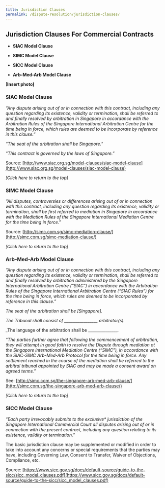 ```yaml
---
title: Jurisdiction Clauses
permalink: /dispute-resolution/jurisdiction-clauses/
---
```

## Jurisdiction Clauses For Commercial Contracts

- **SIAC Model Clause**

- **SIMC Model Clause**

- **SICC Model Clause**

- **Arb-Med-Arb Model Clause**

**[Insert photo]**

### SIAC Model Clause

_“Any dispute arising out of or in connection with this contract, including any question regarding its existence, validity or termination, shall be referred to and finally resolved by arbitration in Singapore in accordance with the Arbitration Rules of the Singapore International Arbitration Centre for the time being in force, which rules are deemed to be incorporate by reference in this clause.”_

_“The seat of the arbitration shall be Singapore.”_

_“This contract is governed by the laws of Singapore.”_

Source: [http://www.siac.org.sg/model-clauses/siac-model-clause](http://www.siac.org.sg/model-clauses/siac-model-clause)

_[Click here to return to the top]_

### SIMC Model Clause

_“All disputes, controversies or differences arising out of or in connection with this contract, including any question regarding its existence, validity or termination, shall be first referred to mediation in Singapore in accordance with the Mediation Rules of the Singapore International Mediation Centre for the time being in force.”_

Source: [http://simc.com.sg/simc-mediation-clause/](http://simc.com.sg/simc-mediation-clause/)

_[Click here to return to the top]_

### Arb-Med-Arb Model Clause

_“Any dispute arising out of or in connection with this contract, including any question regarding its existence, validity or termination, shall be referred to and finally resolved by arbitration administered by the Singapore International Arbitration Centre (“SIAC”) in accordance with the Arbitration Rules of the Singapore International Arbitration Centre (“SIAC Rules”) for the time being in force, which rules are deemed to be incorporated by reference in this clause.”_

_The seat of the arbitration shall be [Singapore]._

_The Tribunal shall consist of _________________ arbitrator(s)._

_The language of the arbitration shall be ________________._

_“The parties further agree that following the commencement of arbitration, they will attempt in good faith to resolve the Dispute through mediation at the Singapore International Mediation Centre (“SIMC”), in accordance with the SIAC-SIMC Arb-Med-Arb Protocol for the time being in force. Any settlement reached in the course of the mediation shall be referred to the arbitral tribunal appointed by SIAC and may be made a consent award on agreed terms.”_

See: [http://simc.com.sg/the-singapore-arb-med-arb-clause/](http://simc.com.sg/the-singapore-arb-med-arb-clause/)

_[Click here to return to the top]_

### SICC Model Clause

_“Each party irrevocably submits to the exclusive* jurisdiction of the Singapore International Commercial Court all disputes arising out of or in connection with the present contract, including any question relating to its existence, validity or termination.”_

The basic jurisdiction clause may be supplemented or modified in order to take into account any concerns or special requirements that the parties may have, including Governing Law, Consent to Transfer, Waiver of Objections, Compliance, etc.

Source: [https://www.sicc.gov.sg/docs/default-source/guide-to-the-sicc/sicc_model_clauses.pdf](https://www.sicc.gov.sg/docs/default-source/guide-to-the-sicc/sicc_model_clauses.pdf)
